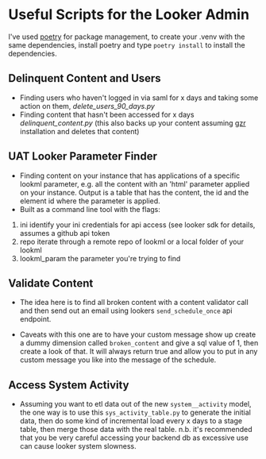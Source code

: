 # Useful Scripts for the Looker Admin

I've used [poetry](https://python-poetry.org/) for package management, to create your .venv with the same dependencies, install poetry and type `poetry install` to install the dependencies.

## Delinquent Content and Users

* Finding users who haven't logged in via saml for x days and taking some action on them, *delete_users_90_days.py*
* Finding content that hasn't been accessed for x days *delinquent_content.py* (this also backs up your content assuming [gzr](https://github.com/looker-open-source/gzr) installation and deletes that content)

## UAT Looker Parameter Finder
* Finding content on your instance that has applications of a specific lookml parameter, e.g. all the content with an 'html' parameter applied on your instance. Output is a table that has the content, the id and the element id where the parameter is applied.
* Built as a command line tool with the flags: 
1. ini identify your ini credentials for api access (see looker sdk for details, assumes a github api token
2. repo iterate through a remote repo of lookml or a local folder of your lookml 
3. lookml_param the parameter you're trying to find

## Validate Content
* The idea here is to find all broken content with a content validator call and then send out an email using lookers `send_schedule_once` api endpoint. 

* Caveats with this one are to have your custom message show up create a dummy dimension called `broken_content` and give a sql value of 1, then create a look of that. It will always return true and allow you to put in any custom message you like into the message of the schedule.

## Access System Activity
* Assuming you want to etl data out of the new `system__activity` model, the one way is to use this `sys_activity_table.py` to generate the initial data, then do some kind of incremental load every x days to a stage table, then merge those data with the real table. n.b. it's recommended that you be very careful accessing your backend db as excessive use can cause looker system slowness.